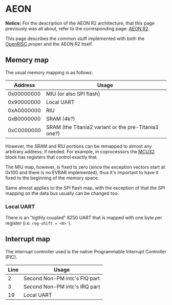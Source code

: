 # AEON

**Notice:** For the description of the AEON R2 architecture, that this page previously was all about,
refer to the corresponding page: [AEON R2](aeon-r2.md).

This page describes the common stuff implemented with both the [OpenRISC](or1k.md) proper and the AEON R2 itself.

## Memory map

The usual memory mapping is as follows:

| Address    | Usage                                                |
|------------|------------------------------------------------------|
| 0x00000000 | MIU (or also SPI flash)                              |
| 0x90000000 | Local UART                                           |
| 0xA0000000 | RIU                                                  |
| 0xB0000000 | SRAM (4k?)                                           |
| 0xC0000000 | SRAM (the Titania2 variant or the pre-Titania3 one?) |

However, the SRAM and RIU portions can be remapped to almost any arbitrary address, if needed.
For example, in coprocessors the [MCU32](../ip/mcu32.md) block has registers that control exactly that.

The MIU map, however, is fixed to zero (since the exception vectors start at 0x100 and there is no EVBAR implemented),
thus it's important to have it fixed to the beginning of the memory space.

Same almost applies to the SPI flash map, with the exception of that the SPI mapping on the data bus usually can be changed too.

### Local UART

There is an "tigthly coupled" 8250 UART that is mapped with one byte per register (i.e. `reg-shift = <0>'`).

## Interrupt map

The interrupt controller used is the native Programmable Interrupt Controller (PIC).

| Line | Usage                         |
|------|-------------------------------|
| 2    | Second Non-PM intc's FIQ part |
| 3    | Second Non-PM intc's IRQ part |
| 19   | Local UART                    |
